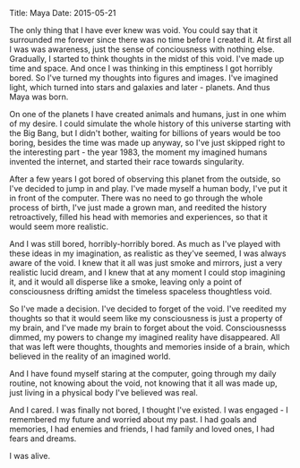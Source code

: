 Title: Maya
Date: 2015-05-21

The only thing that I have ever knew was void. You could say that it surrounded me forever since there was no time before I created it. At first all I was was awareness, just the sense of conciousness with nothing else. Gradually, I started to think thoughts in the midst of this void. I've made up time and space. And once I was thinking in this emptiness I got horribly bored. So I've turned my thoughts into figures and images. I've imagined light, which turned into stars and galaxies and later - planets. And thus Maya was born.

On one of the planets I have created animals and humans, just in one whim of my desire. I could simulate the whole history of this universe starting with the Big Bang, but I didn't bother, waiting for billions of years would be too boring, besides the time was made up anyway, so I've just skipped right to the interesting part - the year 1983, the moment my imagined humans invented the internet, and started their race towards singularity.

After a few years I got bored of observing this planet from the outside, so I've decided to jump in and play. I've made myself a human body, I've put it in front of the computer. There was no need to go through the whole process of birth, I've just made a grown man, and reedited the history retroactively, filled his head with memories and experiences, so that it would seem more realistic.

And I was still bored, horribly-horribly bored. As much as I've played with these ideas in my imagination, as realistic as they've seemed, I was always aware of the void. I knew that it all was just smoke and mirrors, just a very realistic lucid dream, and I knew that at any moment I could stop imagining it, and it would all disperse like a smoke, leaving only a point of consciousness drifting amidst the timeless spaceless thoughtless void.

So I've made a decision. I've decided to forget of the void. I've reedited my thoughts so that it would seem like my consciousness is just a property of my brain, and I've made my brain to forget about the void. Consciousnesss dimmed, my powers to change my imagined reality have disappeared. All that was left were thoughts, thoughts and memories inside of a brain, which believed in the reality of an imagined world.

And I have found myself staring at the computer, going through my daily routine, not knowing about the void, not knowing that it all was made up, just living in a physical body I've believed was real. 

And I cared. I was finally not bored, I thought I've existed. I was engaged - I remembered my future and worried about my past. I had goals and memories, I had enemies and friends, I had family and loved ones, I had fears and dreams.

I was alive.
